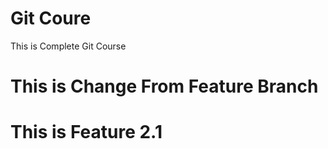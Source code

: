 # Git Coure

This is Complete Git Course

# This is Change From Feature Branch 
# This is Feature 2.1